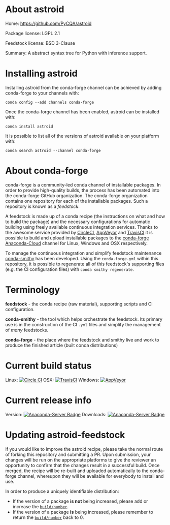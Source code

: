 About astroid
=============

Home: https://github.com/PyCQA/astroid

Package license: LGPL 2.1

Feedstock license: BSD 3-Clause

Summary: A abstract syntax tree for Python with inference support.



Installing astroid
==================

Installing astroid from the conda-forge channel can be achieved by adding conda-forge to your channels with:

```
conda config --add channels conda-forge
```

Once the conda-forge channel has been enabled, astroid can be installed with:

```
conda install astroid
```

It is possible to list all of the versions of astroid available on your platform with:

```
conda search astroid --channel conda-forge
```


About conda-forge
=================

conda-forge is a community-led conda channel of installable packages.
In order to provide high-quality builds, the process has been automated into the
conda-forge GitHub organization. The conda-forge organization contains one repository
for each of the installable packages. Such a repository is known as a *feedstock*.

A feedstock is made up of a conda recipe (the instructions on what and how to build
the package) and the necessary configurations for automatic building using freely
available continuous integration services. Thanks to the awesome service provided by
[CircleCI](https://circleci.com/), [AppVeyor](http://www.appveyor.com/)
and [TravisCI](https://travis-ci.org/) it is possible to build and upload installable
packages to the [conda-forge](https://anaconda.org/conda-forge)
[Anaconda-Cloud](http://docs.anaconda.org/) channel for Linux, Windows and OSX respectively.

To manage the continuous integration and simplify feedstock maintenance
[conda-smithy](http://github.com/conda-forge/conda-smithy) has been developed.
Using the ``conda-forge.yml`` within this repository, it is possible to regenerate all of
this feedstock's supporting files (e.g. the CI configuration files) with ``conda smithy regenerate``.


Terminology
===========

**feedstock** - the conda recipe (raw material), supporting scripts and CI configuration.

**conda-smithy** - the tool which helps orchestrate the feedstock.
                   Its primary use is in the construction of the CI ``.yml`` files
                   and simplify the management of *many* feedstocks.

**conda-forge** - the place where the feedstock and smithy live and work to
                  produce the finished article (built conda distributions)

Current build status
====================

Linux: [![Circle CI](https://circleci.com/gh/conda-forge/astroid-feedstock.svg?style=svg)](https://circleci.com/gh/conda-forge/astroid-feedstock)
OSX: [![TravisCI](https://travis-ci.org/conda-forge/astroid-feedstock.svg?branch=master)](https://travis-ci.org/conda-forge/astroid-feedstock)
Windows: [![AppVeyor](https://ci.appveyor.com/api/projects/status/github/conda-forge/astroid-feedstock?svg=True)](https://ci.appveyor.com/project/conda-forge/astroid-feedstock/branch/master)

Current release info
====================
Version: [![Anaconda-Server Badge](https://anaconda.org/conda-forge/astroid/badges/version.svg)](https://anaconda.org/conda-forge/astroid)
Downloads: [![Anaconda-Server Badge](https://anaconda.org/conda-forge/astroid/badges/downloads.svg)](https://anaconda.org/conda-forge/astroid)


Updating astroid-feedstock
==========================

If you would like to improve the astroid recipe, please take the normal
route of forking this repository and submitting a PR. Upon submission, your changes will
be run on the appropriate platforms to give the reviewer an opportunity to confirm that the
changes result in a successful build. Once merged, the recipe will be re-built and uploaded
automatically to the conda-forge channel, whereupon they will be available for everybody to
install and use.

In order to produce a uniquely identifiable distribution:
 * If the version of a package **is not** being increased, please add or increase
   the [``build/number``](http://conda.pydata.org/docs/building/meta-yaml.html#build-number-and-string).
 * If the version of a package **is** being increased, please remember to return
   the [``build/number``](http://conda.pydata.org/docs/building/meta-yaml.html#build-number-and-string)
   back to 0.
